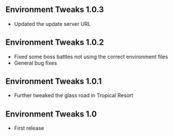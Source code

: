 ## Environment Tweaks 1.0.3
- Updated the update server URL

## Environment Tweaks 1.0.2
- Fixed some boss battles not using the correct environment files
- General bug fixes

## Environment Tweaks 1.0.1
- Further tweaked the glass road in Tropical Resort

## Environment Tweaks 1.0
- First release
